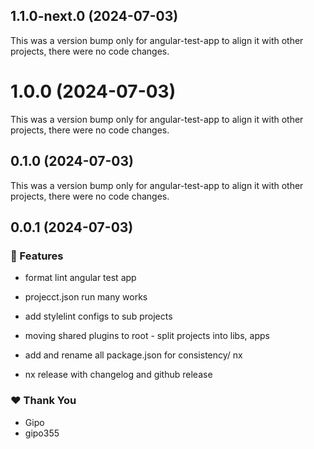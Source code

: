 ## 1.1.0-next.0 (2024-07-03)

This was a version bump only for angular-test-app to align it with other projects, there were no code changes.

# 1.0.0 (2024-07-03)

This was a version bump only for angular-test-app to align it with other projects, there were no code changes.

## 0.1.0 (2024-07-03)

This was a version bump only for angular-test-app to align it with other projects, there were no code changes.

## 0.0.1 (2024-07-03)


### 🚀 Features

- format lint angular test app

- projecct.json run many works

- add stylelint configs to sub projects

- moving shared plugins to root - split projects into libs, apps

- add and rename all package.json for consistency/ nx

- nx release with changelog and github release


### ❤️  Thank You

- Gipo
- gipo355